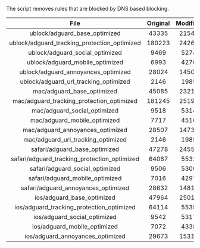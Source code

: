 The script removes rules that are blocked by DNS based blocking.


| File | Original | Modified |
|:----:|:-----:|:-----:|
| ublock/adguard_base_optimized | 43335 | 21544 |
| ublock/adguard_tracking_protection_optimized | 180223 | 24266 |
| ublock/adguard_social_optimized | 9469 | 5274 |
| ublock/adguard_mobile_optimized | 6993 | 4276 |
| ublock/adguard_annoyances_optimized | 28024 | 14500 |
| ublock/adguard_url_tracking_optimized | 2146 | 1985 |
| mac/adguard_base_optimized | 45085 | 23217 |
| mac/adguard_tracking_protection_optimized | 181245 | 25191 |
| mac/adguard_social_optimized | 9518 | 5314 |
| mac/adguard_mobile_optimized | 7717 | 4516 |
| mac/adguard_annoyances_optimized | 28507 | 14734 |
| mac/adguard_url_tracking_optimized | 2146 | 1985 |
| safari/adguard_base_optimized | 47278 | 24553 |
| safari/adguard_tracking_protection_optimized | 64067 | 5532 |
| safari/adguard_social_optimized | 9506 | 5300 |
| safari/adguard_mobile_optimized | 7016 | 4297 |
| safari/adguard_annoyances_optimized | 28632 | 14811 |
| ios/adguard_base_optimized | 47964 | 25011 |
| ios/adguard_tracking_protection_optimized | 64114 | 5539 |
| ios/adguard_social_optimized | 9542 | 5317 |
| ios/adguard_mobile_optimized | 7072 | 4338 |
| ios/adguard_annoyances_optimized | 29673 | 15310 |